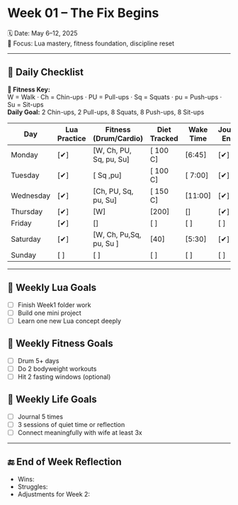 # Week 01 – The Fix Begins

🗓 Date: May 6–12, 2025  
🎯 Focus: Lua mastery, fitness foundation, discipline reset

---

## 🔁 Daily Checklist  
**🧩 Fitness Key:**  
W = Walk · Ch = Chin-ups · PU = Pull-ups · Sq = Squats · pu = Push-ups · Su = Sit-ups  
**Daily Goal:** 2 Chin-ups, 2 Pull-ups, 8 Squats, 8 Push-ups, 8 Sit-ups

| Day       | Lua Practice | Fitness (Drum/Cardio)   | Diet Tracked | Wake Time | Journal Entry | BG AM  | BG PM |
| --------- | ------------ | ----------------------- | ------------ | --------- | ------------- | ------ | ----- |
| Monday    | [✔]          | [W, Ch, PU, Sq, pu, Su] | [ 100 C]     | [6:45]    | [✔]           | [ 295] | [ ]   |
| Tuesday   | [✔]          | [ Sq ,pu]               | [ 100 C]     | [ 7:00]   | [✔]           | [ 232] | [ ]   |
| Wednesday | [✔]          | [Ch, PU, Sq, pu, Su]    | [ 150 C]     | [11:00]   | [✔]           | [450 ] | [ ]   |
| Thursday  | [✔]          | [W]                     | [200]        | []        | [✔]           | [ ]    | [ ]   |
| Friday    | [✔]          | []                      | [ ]          | [ ]       | [ ]           | [ ]    | [ ]   |
| Saturday  | [✔]          | [W, Ch, Pu,Sq, pu, Su ] | [40]         | [5:30]    | [✔]           | [310]  | [ ]   |
| Sunday    | [ ]          | [ ]                     | [ ]          | [ ]       | [ ]           | [ ]    | [ ]   |

---

## 🧠 Weekly Lua Goals
- [ ] Finish Week1 folder work
- [ ] Build one mini project
- [ ] Learn one new Lua concept deeply

## 💪 Weekly Fitness Goals
- [ ] Drum 5+ days
- [ ] Do 2 bodyweight workouts
- [ ] Hit 2 fasting windows (optional)

## 🧘 Weekly Life Goals
- [ ] Journal 5 times
- [ ] 3 sessions of quiet time or reflection
- [ ] Connect meaningfully with wife at least 3x

---

## 🔚 End of Week Reflection
- Wins:
- Struggles:
- Adjustments for Week 2:
